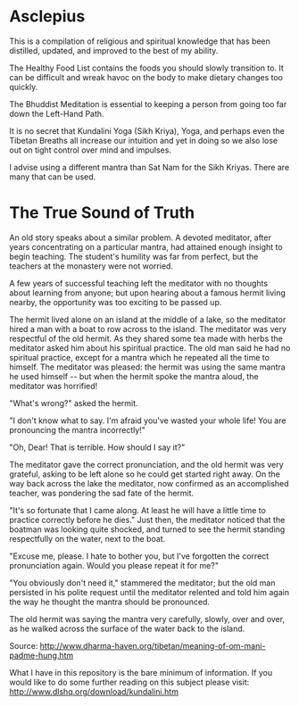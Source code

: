 Asclepius
=========

This is a compilation of religious and spiritual knowledge that has been distilled, updated, and improved to the best of my ability.

The Healthy Food List contains the foods you should slowly transition to. It can be difficult and wreak havoc on the body to make dietary changes too quickly.

The Bhuddist Meditation is essential to keeping a person from going too far down the Left-Hand Path.

It is no secret that Kundalini Yoga (Sikh Kriya), Yoga, and perhaps even the Tibetan Breaths all increase our intuition and yet in doing so we also lose out on tight control over mind and impulses.

I advise using a different mantra than Sat Nam for the Sikh Kriyas. There are many that can be used.



The True Sound of Truth
=========

An old story speaks about a similar problem. A devoted meditator, after years concentrating on a particular mantra, had attained enough insight to begin teaching. The student's humility was far from perfect, but the teachers at the monastery were not worried. 

A few years of successful teaching left the meditator with no thoughts about learning from anyone; but upon hearing about a famous hermit living nearby, the opportunity was too exciting to be passed up. 

The hermit lived alone on an island at the middle of a lake, so the meditator hired a man with a boat to row across to the island. The meditator was very respectful of the old hermit. As they shared some tea made with herbs the meditator asked him about his spiritual practice. The old man said he had no spiritual practice, except for a mantra which he repeated all the time to himself. The meditator was pleased: the hermit was using the same mantra he used himself -- but when the hermit spoke the mantra aloud, the meditator was horrified! 

"What's wrong?" asked the hermit. 

"I don't know what to say. I'm afraid you've wasted your whole life! You are pronouncing the mantra incorrectly!" 

"Oh, Dear! That is terrible. How should I say it?" 

The meditator gave the correct pronunciation, and the old hermit was very grateful, asking to be left alone so he could get started right away. On the way back across the lake the meditator, now confirmed as an accomplished teacher, was pondering the sad fate of the hermit. 

"It's so fortunate that I came along. At least he will have a little time to practice correctly before he dies." Just then, the meditator noticed that the boatman was looking quite shocked, and turned to see the hermit standing respectfully on the water, next to the boat. 

"Excuse me, please. I hate to bother you, but I've forgotten the correct pronunciation again. Would you please repeat it for me?" 

"You obviously don't need it," stammered the meditator; but the old man persisted in his polite request until the meditator relented and told him again the way he thought the mantra should be pronounced. 

The old hermit was saying the mantra very carefully, slowly, over and over, as he walked across the surface of the water back to the island. 

Source: http://www.dharma-haven.org/tibetan/meaning-of-om-mani-padme-hung.htm

What I have in this repository is the bare minimum of information. If you would like to do some further reading on this subject please visit: http://www.dlshq.org/download/kundalini.htm
